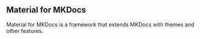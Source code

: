 #

## Material for MKDocs

Material for MKDocs is a framework that extends MKDocs with themes and other features.
